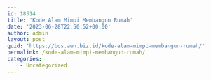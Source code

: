```yaml
---
id: 18514
title: 'Kode Alam Mimpi Membangun Rumah'
date: '2023-06-28T22:50:52+00:00'
author: admin
layout: post
guid: 'https://bos.awn.biz.id/kode-alam-mimpi-membangun-rumah/'
permalink: /kode-alam-mimpi-membangun-rumah/
categories:
    - Uncategorized
---
```


